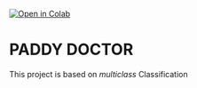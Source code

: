 [![Open in Colab](https://colab.research.google.com/assets/colab-badge.svg)](https://colab.research.google.com/github/ChandrashekharRobbi/Convolutional-Neural-Network-or-Neural-Network-with-Tensorflow/blob/main/Classification%20Neural%20Networks/Paddy%20Doctor/PADDY%20DOCTOR.ipynb#scrollTo=SjTS31Un4o-j)
# PADDY DOCTOR

This project is based on *multiclass* Classification
